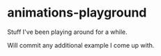 # animations-playground

Stuff I've been playing around for a while.

Will commit any additional example I come up with.
